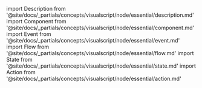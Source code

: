 import Description from '@site/docs/_partials/concepts/visualscript/node/essential/description.md'
import Component from '@site/docs/_partials/concepts/visualscript/node/essential/component.md'
import Event from '@site/docs/_partials/concepts/visualscript/node/essential/event.md'
import Flow from '@site/docs/_partials/concepts/visualscript/node/essential/flow.md'
import State from '@site/docs/_partials/concepts/visualscript/node/essential/state.md'
import Action from '@site/docs/_partials/concepts/visualscript/node/essential/action.md'

<Description />
<Event />
<Flow />
<Component />
<State />
<Action />
